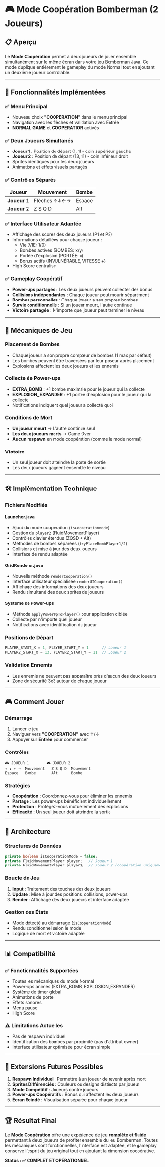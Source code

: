 # 🎮 Mode Coopération Bomberman (2 Joueurs)

## 📋 Aperçu

Le **Mode Coopération** permet à deux joueurs de jouer ensemble simultanément sur le même écran dans votre jeu Bomberman Java. Ce mode duplique entièrement le gameplay du mode Normal tout en ajoutant un deuxième joueur contrôlable.

---

## 🚀 Fonctionnalités Implémentées

### ✅ **Menu Principal**
- Nouveau choix **"COOPERATION"** dans le menu principal
- Navigation avec les flèches et validation avec Entrée
- **NORMAL GAME** et **COOPERATION** activés

### ✅ **Deux Joueurs Simultanés**
- **Joueur 1** : Position de départ (1, 1) - coin supérieur gauche
- **Joueur 2** : Position de départ (13, 11) - coin inférieur droit
- Sprites identiques pour les deux joueurs
- Animations et effets visuels partagés

### ✅ **Contrôles Séparés**
| Joueur | Mouvement | Bombe |
|--------|-----------|--------|
| **Joueur 1** | Flèches ↑↓←→ | Espace |
| **Joueur 2** | Z S Q D | Alt |

### ✅ **Interface Utilisateur Adaptée**
- Affichage des scores des deux joueurs (P1 et P2)
- Informations détaillées pour chaque joueur :
  - Vie (VIE: 1/0)
  - Bombes actives (BOMBES: x/y)
  - Portée d'explosion (PORTÉE: x)
  - Bonus actifs (INVULNÉRABLE, VITESSE +)
- High Score centralisé

### ✅ **Gameplay Coopératif**
- **Power-ups partagés** : Les deux joueurs peuvent collecter des bonus
- **Collisions indépendantes** : Chaque joueur peut mourir séparément
- **Bombes personnelles** : Chaque joueur a ses propres bombes
- **Survie conditionnelle** : Si un joueur meurt, l'autre continue
- **Victoire partagée** : N'importe quel joueur peut terminer le niveau

---

## 🎯 Mécaniques de Jeu

### **Placement de Bombes**
- Chaque joueur a son propre compteur de bombes (1 max par défaut)
- Les bombes peuvent être traversées par leur poseur après placement
- Explosions affectent les deux joueurs et les ennemis

### **Collecte de Power-ups**
- **EXTRA_BOMB** : +1 bombe maximale pour le joueur qui la collecte
- **EXPLOSION_EXPANDER** : +1 portée d'explosion pour le joueur qui la collecte
- Notifications indiquent quel joueur a collecté quoi

### **Conditions de Mort**
- **Un joueur meurt** → L'autre continue seul
- **Les deux joueurs morts** → Game Over
- **Aucun respawn** en mode coopération (comme le mode normal)

### **Victoire**
- Un seul joueur doit atteindre la porte de sortie
- Les deux joueurs gagnent ensemble le niveau

---

## 🛠️ Implémentation Technique

### **Fichiers Modifiés**

#### **Launcher.java**
- Ajout du mode coopération (`isCooperationMode`)
- Gestion du `player2` (FluidMovementPlayer)
- Contrôles clavier étendus (ZQSD + Alt)
- Méthodes de bombes séparées (`tryPlaceBombPlayer1/2`)
- Collisions et mise à jour des deux joueurs
- Interface de rendu adaptée

#### **GridRenderer.java**
- Nouvelle méthode `renderCooperation()`
- Interface utilisateur spécialisée `renderUICooperation()`
- Affichage des informations des deux joueurs
- Rendu simultané des deux sprites de joueurs

#### **Système de Power-ups**
- Méthode `applyPowerUpToPlayer()` pour application ciblée
- Collecte par n'importe quel joueur
- Notifications avec identification du joueur

### **Positions de Départ**
```java
PLAYER_START_X = 1, PLAYER_START_Y = 1      // Joueur 1
PLAYER2_START_X = 13, PLAYER2_START_Y = 11  // Joueur 2
```

### **Validation Ennemis**
- Les ennemis ne peuvent pas apparaître près d'aucun des deux joueurs
- Zone de sécurité 3x3 autour de chaque joueur

---

## 🎮 Comment Jouer

### **Démarrage**
1. Lancer le jeu
2. Naviguer vers **"COOPERATION"** avec ↑/↓
3. Appuyer sur **Entrée** pour commencer

### **Contrôles**
```
🎮 JOUEUR 1        🎮 JOUEUR 2
↑ ↓ ← →  Mouvement   Z S Q D  Mouvement
Espace   Bombe       Alt      Bombe
```

### **Stratégies**
- **Coopération** : Coordonnez-vous pour éliminer les ennemis
- **Partage** : Les power-ups bénéficient individuellement
- **Protection** : Protégez-vous mutuellement des explosions
- **Efficacité** : Un seul joueur doit atteindre la sortie

---

## 🔧 Architecture

### **Structures de Données**
```java
private boolean isCooperationMode = false;
private FluidMovementPlayer player;   // Joueur 1
private FluidMovementPlayer player2;  // Joueur 2 (coopération uniquement)
```

### **Boucle de Jeu**
1. **Input** : Traitement des touches des deux joueurs
2. **Update** : Mise à jour des positions, collisions, power-ups
3. **Render** : Affichage des deux joueurs et interface adaptée

### **Gestion des États**
- Mode détecté au démarrage (`isCooperationMode`)
- Rendu conditionnel selon le mode
- Logique de mort et victoire adaptée

---

## 📊 Compatibilité

### ✅ **Fonctionnalités Supportées**
- Toutes les mécaniques du mode Normal
- Power-ups animés (EXTRA_BOMB, EXPLOSION_EXPANDER)
- Système de timer global
- Animations de porte
- Effets sonores
- Menu pause
- High Score

### ⚠️ **Limitations Actuelles**
- Pas de respawn individuel
- Identification des bombes par proximité (pas d'attribut owner)
- Interface utilisateur optimisée pour écran simple

---

## 🎯 Extensions Futures Possibles

1. **Respawn Individuel** : Permettre à un joueur de revenir après mort
2. **Sprites Différenciés** : Couleurs ou designs distincts par joueur
3. **Mode Compétitif** : Joueurs contre joueurs
4. **Power-ups Coopératifs** : Bonus qui affectent les deux joueurs
5. **Écran Scindé** : Visualisation séparée pour chaque joueur

---

## 🏆 Résultat Final

Le **Mode Coopération** offre une expérience de jeu **complète et fluide** permettant à deux joueurs de profiter ensemble du jeu Bomberman. Toutes les mécaniques sont fonctionnelles, l'interface est adaptée, et le gameplay conserve l'esprit du jeu original tout en ajoutant la dimension coopérative.

**Status : ✅ COMPLET ET OPÉRATIONNEL** 